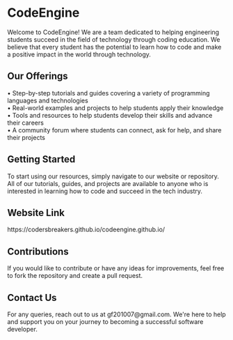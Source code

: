 <h1>CodeEngine</h1>
Welcome to CodeEngine! We are a team dedicated to helping engineering students succeed in the field of technology through coding education. We believe that every student has the potential to learn how to code and make a positive impact in the world through technology.

<h2>Our Offerings</h2>
• Step-by-step tutorials and guides covering a variety of programming languages and technologies<br>
• Real-world examples and projects to help students apply their knowledge<br>
• Tools and resources to help students develop their skills and advance their careers<br>
• A community forum where students can connect, ask for help, and share their projects<br>
<h2>Getting Started</h2>
To start using our resources, simply navigate to our website or repository. All of our tutorials, guides, and projects are available to anyone who is interested in learning how to code and succeed in the tech industry.
<h2>Website Link</h2>
<p>https://codersbreakers.github.io/codeengine.github.io/</p>

<h2>Contributions</h2>
If you would like to contribute or have any ideas for improvements, feel free to fork the repository and create a pull request.

<h2>Contact Us</h2>
For any queries, reach out to us at gf201007@gmail.com. We're here to help and support you on your journey to becoming a successful software developer.


